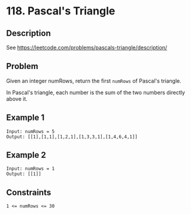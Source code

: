 # 118. Pascal's Triangle

## Description
See https://leetcode.com/problems/pascals-triangle/description/

## Problem
Given an integer numRows, return the first `numRows` of Pascal's triangle.

In Pascal's triangle, each number is the sum of the two numbers directly above it.

## Example 1

```
Input: numRows = 5
Output: [[1],[1,1],[1,2,1],[1,3,3,1],[1,4,6,4,1]]
```

## Example 2

```
Input: numRows = 1
Output: [[1]]
```

## Constraints

```
1 <= numRows <= 30
```